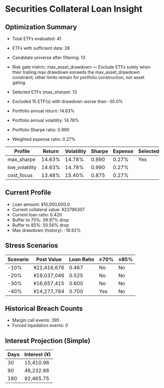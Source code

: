 # Securities Collateral Loan Insight

## Optimization Summary
- Total ETFs evaluated: 41
- ETFs with sufficient data: 26
- Candidate universe after filtering: 13
- Risk gate metric: max_asset_drawdown — Exclude ETFs solely when their trailing max drawdown exceeds the max_asset_drawdown constraint; other limits remain for portfolio construction, not asset gating.

- Selected ETFs (max_sharpe): 13
- Excluded 15 ETF(s) with drawdown worse than -30.0%
- Portfolio annual return: 14.63%
- Portfolio annual volatility: 14.78%
- Portfolio Sharpe ratio: 0.990
- Weighted expense ratio: 0.27%

| Profile | Return | Volatility | Sharpe | Expense | Selected |
| --- | --- | --- | --- | --- | --- |
| max_sharpe | 14.63% | 14.78% | 0.990 | 0.27% | Yes |
| low_volatility | 14.63% | 14.78% | 0.990 | 0.27% |  |
| cost_focus | 13.48% | 15.40% | 0.875 | 0.27% |  |

## Current Profile
- Loan amount: ¥10,000,000.0
- Current collateral value: ¥23796307
- Current loan ratio: 0.420
- Buffer to 70%: 39.97% drop
- Buffer to 85%: 50.56% drop
- Max drawdown (history): -18.92%

## Stress Scenarios
| Scenario | Post Value | Loan Ratio | ≥70% | ≥85% |
| --- | --- | --- | --- | --- |
| -10% | ¥21,416,676 | 0.467 | No | No |
| -20% | ¥19,037,046 | 0.525 | No | No |
| -30% | ¥16,657,415 | 0.600 | No | No |
| -40% | ¥14,277,784 | 0.700 | Yes | No |

## Historical Breach Counts
- Margin call events: 395
- Forced liquidation events: 0

## Interest Projection (Simple)
| Days | Interest (¥) |
| --- | --- |
| 30 | 15,410.96 |
| 90 | 46,232.88 |
| 180 | 92,465.75 |
